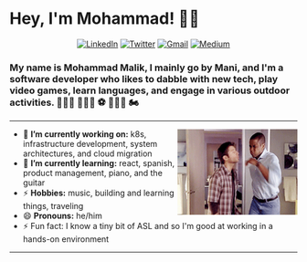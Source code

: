 <!--
**BatmaniNRobin/batmaninrobin** is a ✨ _special_ ✨ repository because its `README.md` (this file) appears on your GitHub profile.

Here are some ideas to get you started:

- 🔭 I’m currently working on ...
- 🌱 I’m currently learning ...
- 👯 I’m looking to collaborate on ...
- 🤔 I’m looking for help with ...
- 💬 Ask me about ...
- 📫 How to reach me: ...
- 😄 Pronouns: ...
- ⚡ Fun fact: ...
-->


<h1 align="left">Hey, I'm Mohammad! 👋🏽 </h1>

<p align="center">
   <!-- <a href="https://jonaylor.xyz/"><img alt="Portfolio" src="https://img.shields.io/badge/-jonaylor.xyz-black?style=flat-square&logo=squarespace&logoColor=white&link=https://jonaylor.xyz/"></a>
   -->
   <a href="https://www.linkedin.com/in/mani-malik/"><img alt="LinkedIn" src="https://img.shields.io/badge/-mani--malik-black?style=flat-square&logo=Linkedin&logoColor=white&link=https://www.linkedin.com/in/mani-malik/"></a>
   <a href="https://twitter.com/Batmani_"><img alt="Twitter" src="https://img.shields.io/badge/-@Batmani_-black?style=flat-square&logo=twitter&logoColor=white&link=https://twitter.com/Batmani_"></a>
   <a href="mailto:imalikmu@gmail.com"><img alt="Gmail" src="https://img.shields.io/badge/-imalikmu@gmail.com-black?style=flat-square&logo=Gmail&logoColor=white&link=mailto:imalikmu@gmail.com"></a>
   <a href="https://medium.com/@mani-malik"><img alt="Medium" src="https://img.shields.io/badge/-@mani--malik-03a57a?style=flat-square&color=000000&labelColor=000000&logo=Medium&link=https://medium.com/@mani-malik"></a>
</p>

<h3 align="left">  My name is Mohammad Malik, I mainly go by Mani, and I'm a software developer who likes to dabble with new tech, play video games, learn languages, and engage in various outdoor activities. 🧗🏼‍♂️ 🏋🏽‍♂️ ⚽️ 🚣🏽‍♂️ 🏍 </h3>

---

<!-- credits for gif http://gph.is/2pqa06T -->
<img align="right" height="150" width="210" src="data.gif">

- 🔭 **I’m currently working on:** k8s, infrastructure development, system architectures, and cloud migration
- 🌱 **I’m currently learning:** react, spanish, product management, piano, and the guitar
- ⚡ **Hobbies:** music, building and learning things, traveling
- 😄 **Pronouns:** he/him
- ⚡ Fun fact: I know a tiny bit of ASL and so I'm good at working in a hands-on environment

---

<!--

<a href="https://jonaylor.xyz/"><img height="150px" src="https://github-readme-stats.vercel.app/api?username=jonaylor89&show_icons=true&hide_title=true&hide_border=true&theme=radical" /><img height="150px" src="https://github-readme-stats.vercel.app/api/top-langs/?username=jonaylor89&show_icons=true&layout=compact&langs_count=6&hide_title=true&hide_border=true&theme=radical" /></a> -->
